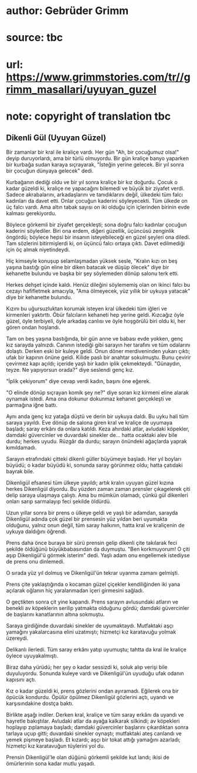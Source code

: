# author: Gebrüder Grimm
# source: tbc
# url: https://www.grimmstories.com/tr//grimm_masallari/uyuyan_guzel
# note: copyright of translation tbc

## Dikenli Gül (Uyuyan Güzel) 

Bir zamanlar bir kral ile kraliçe vardı. Her gün "Ah, bir çocuğumuz
olsa!" deyip duruyorlardı, ama bir türlü olmuyordu. Bir gün kraliçe
banyo yaparken bir kurbağa sudan karaya sıçrayarak, "İsteğin yerine
gelecek. Bir yıl sonra bir çocuğun dünyaya gelecek" dedi.

Kurbağanın dediği oldu ve bir yıl sonra kraliçe bir kız doğurdu. Çocuk o
kadar güzeldi ki, kraliçe ne yapacağını bilemedi ve büyük bir ziyafet
verdi. Sadece akrabalarını, arkadaşlarını ve tanıdıklarını değil,
ülkedeki tüm falcı kadınları da davet etti. Onlar çocuğun kaderini
söyleyecekti. Tüm ülkede on üç falcı vardı. Ama altın tabak sayısı on
iki olduğu için içlerinden birinin evde kalması gerekiyordu.

Böylece görkemli bir ziyafet gerçekleşti; sona doğru falcı kadınlar
çocuğun kaderini söylediler. Biri ona erdem, diğeri güzellik, üçüncüsü
zenginlik öngördü; böylece hepsi bir insanın isteyebileceği en güzel
şeyleri ona diledi. Tam sözlerini bitirmişlerdi ki, on üçüncü falcı
ortaya çıktı. Davet edilmediği için öç almak niyetindeydi.

Hiç kimseyle konuşup selamlaşmadan yüksek sesle, "Kralın kızı on beş
yaşına bastığı gün eline bir diken batacak ve düşüp ölecek" diye bir
kehanette bulundu ve başka bir şey söylemeden dönüp salonu terk etti.

Herkes dehşet içinde kaldı. Henüz dileğini söylememiş olan on ikinci
falcı bu cezayı hafifletmek amacıyla, "Ama ölmeyecek, yüz yıllık bir
uykuya yatacak" diye bir kehanette bulundu.

Kızını bu uğursuzluktan korumak isteyen kral ülkedeki tüm iğleri ve
kirmenleri yaktırttı. Öbür falcıların kehaneti hep yerine geldi.
Kızcağız öyle güzel, öyle terbiyeli, öyle arkadaş canlısı ve öyle
hoşgörülü biri oldu ki, her gören ondan hoşlandı.

Tam on beş yaşına bastığında, bir gün anne ve babası evde yokken, genç
kız sarayda yalnızdı. Canının istediği gibi sarayın her tarafını ve tüm
odalarını dolaştı. Derken eski bir kuleye geldi. Onun döner
merdiveninden yukarı çıktı; ufak bir kapının önüne geldi. Kilide paslı
bir anahtar sokulmuştu. Bunu çevirir çevirmez kapı açıldı; içeride yaşlı
bir kadın iplik çekmekteydi. "Günaydın, teyze. Ne yapıyorsun orada?"
diye seslendi genç kız.

"İplik çekiyorum" diye cevap verdi kadın, başını öne eğerek.

"O elinde dönüp sıçrayan komik şey ne?" diye soran kız kirmeni eline
alarak oynamak istedi. Ama ona dokunur dokunmaz kehanet gerçekleşti ve
parmağına iğne battı.

Aynı anda genç kız yatağa düştü ve derin bir uykuya daldı. Bu uyku hali
tüm saraya yayıldı. Eve dönüp de salona giren kral ve kraliçe de uyumaya
başladı; saray erkânı da onlara katıldı. Keza ahırdaki atlar, avludaki
köpekler, damdaki güvercinler ve duvardaki sinekler de... hatta
ocaktaki alev bile durdu; herkes uyudu. Rüzgâr da durdu; sarayın
önündeki ağaçlarda yaprak kımıldamadı.

Sarayın etrafındaki çitteki dikenli güller büyümeye başladı. Her yıl
boyları büyüdü; o kadar büyüdü ki, sonunda saray görünmez oldu; hatta
çatıdaki bayrak bile.

Dikenligül efsanesi tüm ülkeye yayıldı; artık kralın uyuyan güzel kızına
herkes Dikenligül diyordu. Bu yüzden zaman zaman prensler çıkagelerek
çiti delip saraya ulaşmaya çalıştı. Ama bu mümkün olamadı, çünkü gül
dikenleri onları sarıp sarmalayıp feci şekilde öldürdü.

Uzun yıllar sonra bir prens o ülkeye geldi ve yaşlı bir adamdan, sarayda
Dikenligül adında çok güzel bir prensesin yüz yıldan beri uyumakta
olduğunu, yalnız onun değil, tüm saray halkının, hatta kral ve
kraliçenin de uykuya daldığını öğrendi.

Prens daha önce buraya bir sürü prensin gelip dikenli çite takılarak
feci şekilde öldüğünü büyükbabasından da duymuştu. "Ben korkmuyorum! O
çiti aşıp Dikenligül'ü görmek isterim" dedi. Yaşlı adam onu engellemek
istediyse de prens onu dinlemedi.

O sırada yüz yıl dolmuş ve Dikenligül'ün tekrar uyanma zamanı gelmişti.

Prens çite yaklaştığında o kocaman güzel çiçekler kendiliğinden iki yana
açılarak oğlanın hiç yaralanmadan içeri girmesini sağladı.

O geçtikten sonra çit yine kapandı. Prens sarayın avlusundaki atların ve
benekli av köpeklerin serilip yatmakta olduğunu gördü; damdaki
güvercinler de başlarını kanatlarının altına sokmuştu.

Saraya girdiğinde duvardaki sinekler de uyumaktaydı. Mutfaktaki aşçı
yamağını yakalarcasına elini uzatmıştı; hizmetçi kız karatavuğu yolmak
üzereydi.

Delikanlı ilerledi. Tüm saray erkânı yatıp uyumuştu; tahtta da kral ile
kraliçe öylece uyuyakalmıştı.

Biraz daha yürüdü; her şey o kadar sessizdi ki, soluk alıp verişi bile
duyuluyordu. Sonunda kuleye vardı ve Dikenligül'ün uyuduğu ufak odanın
kapısını açtı.

Kız o kadar güzeldi ki, prens gözlerini ondan ayıramadı. Eğilerek ona
bir öpücük kondurdu. Öpülür öpülmez Dikenligül gözlerini açtı, uyandı ve
karşısındakine dostça baktı.

Birlikte aşağı indiler. Derken kral, kraliçe ve tüm saray erkânı da
uyandı ve hayretle bakıştılar. Avludaki atlar da ayağa kalkarak
silkindi; av köpekleri hoplayıp zıplamaya başladı; damdaki güvercinler
başlarını çıkardıktan sonra tarlaya uçup gitti; duvardaki sinekler
oynaştı; mutfaktaki ateş canlandı ve yemek pişmeye başladı. Et kızardı;
aşçı bir tokat attığı yamağını azarladı; hizmetçi kız karatavuğun
tüylerini yol du.

Prensin Dikenligül'le olan düğünü görkemli şekilde kut landı; ikisi de
ömürlerinin sona kadar mutlu yaşadı.
